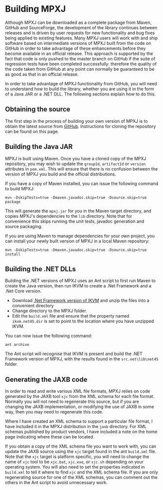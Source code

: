 # Building MPXJ
Although MPXJ can be downloaded as a complete package from Maven, GitHub and
SourceForge, the development of the library continues between releases and is
driven by user requests for new functionality and bug fixes being applied to
existing features. Many MPXJ users will work with and ship software based on 
intermediate versions of MPXJ built from the code on GitHub in order to take
advantage of these enhancements before they become available in an official 
release. This approach is supported by the fact that code is only pushed to  the
master branch on GitHub if the suite of regression tests have been completed
successfully:  therefore the quality of the code taken from GitHub at any point
can normally be guaranteed  to be as good as that in an official release.

In order to take advantage of MPXJ functionality from GitHub, you will need to 
understand how to build the library, whether you are using it in the form
of a Java JAR or a .NET DLL. The following sections explain how to do this.

## Obtaining the source
The first step in the process of building your own version of MPXJ is to obtain 
the latest source from [GitHub](https://github.com/joniles/mpxj).
Instructions for cloning the repository can be found on this page.

## Building the Java JAR
MPXJ is built using Maven. Once you have a cloned copy of the MPXJ repository,
you may wish to update the `groupId`, `artifactId` or `version` attributes in
`pom.xml`. This will ensure that there is no confusion between the version of
MPXJ you build and the official distributions.

If you have a copy of Maven installed, you can issue the following command to
build MPXJ:

```
mvn -DskipTests=true -Dmaven.javadoc.skip=true -Dsource.skip=true package
```

This will generate the `mpxj.jar` for you in the Maven target directory, and
copies MPXJ's dependencies to the `lib` directory. Note that for convenience
this skips running the unit tests, javadoc generation and source packaging. 

If you are using Maven to manage dependencies for your own project, you can
install your newly built version of MPXJ in a local Maven repository:

```
mvn -DskipTests=true -Dmaven.javadoc.skip=true -Dsource.skip=true install
```

## Building the .NET DLLs
Building the .NET versions of MPXJ uses an Ant script to first
run Maven to create the Java version, then run IKVM to create a .Net Framework
and a .Net Core version.

* Download [.Net Framework version of IKVM](http://www.ikvm.net/)
  and unzip the files into a convenient directory
* Change directory to the MPXJ folder.
* Edit the `build.xml` file and ensure that the property named `ikvm.net45.dir`
  is set to point to the location where you have unzipped IKVM.

You can now issue the following command:

```
ant archive
```

The Ant script will recognise that IKVM is present and build the .NET Framework 
version of MPXJ, with the results found in the `src.net\lib\net45` folder.

## Generating the JAXB code
In order to read and write various XML file formats, MPXJ relies on code
generated by the JAXB tool `xjc` from the XML schema for each file format.
Normally you will not need to regenerate this source, but if you are changing 
the JAXB implementation, or modifying the use of JAXB in some way, then you may
need to regenerate this code. 

Where I have created an XML schema to support a particular file format, I have
included it in the MPXJ distribution in the `jaxb` directory. For XML schemas
published by product vendors, I have included a note on the home page indicating
where these can be located. 

If you obtain a copy of the XML schema file you want to work with, you can
update   the JAXB source using the `xjc` target found in the ant `build.xml`
file.  Note that the `xjc` target is platform specific, you will need to  change
the name of `xjc` tool to be `xjc.bat`, `xjc.exe`, or `xjc.sh`  depending on
your operating system. You will also need to set  the properties indicated in
`build.xml` to tell it where to  find `xjc` and the XML schema file. If you are
only regenerating source for one of the XML schemas, you can comment out the
others in the Ant script to avoid unnecessary work.
